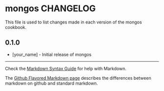 mongos CHANGELOG
================

This file is used to list changes made in each version of the mongos cookbook.

0.1.0
-----
- [your_name] - Initial release of mongos

- - -
Check the [Markdown Syntax Guide](http://daringfireball.net/projects/markdown/syntax) for help with Markdown.

The [Github Flavored Markdown page](http://github.github.com/github-flavored-markdown/) describes the differences between markdown on github and standard markdown.
